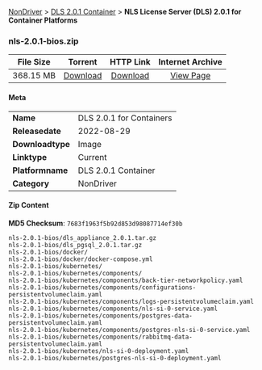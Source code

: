 
[NonDriver](/README.md)  >  [DLS 2.0.1 Container](/index/NonDriver/DLS_2.0.1_Container.md)  >  **NLS License Server (DLS) 2.0.1 for Container Platforms**


### nls-2.0.1-bios.zip

| **File Size** | **Torrent**  | **HTTP Link** | **Internet Archive** |
|:-------------:|:------------:|:-------------:|:--------------------:|
| 368.15 MB |  [Download](https://archive.org/download/nvgpu_nls-2.0.1-bios.zip/nvgpu_nls-2.0.1-bios.zip_archive.torrent)       | [Download](https://archive.org/compress/nvgpu_nls-2.0.1-bios.zip) | [View Page](https://archive.org/details/nvgpu_nls-2.0.1-bios.zip)       |

#### Meta

<table>
<tr><td><strong>Name</strong></td><td>DLS 2.0.1 for Containers</td></tr>
<tr><td><strong>Releasedate</strong></td><td>2022-08-29</td></tr>
<tr><td><strong>Downloadtype</strong></td><td>Image</td></tr>
<tr><td><strong>Linktype</strong></td><td>Current</td></tr>
<tr><td><strong>Platformname</strong></td><td>DLS 2.0.1 Container</td></tr>
<tr><td><strong>Category</strong></td><td>NonDriver</td></tr>
</table>

#### Zip Content

**MD5 Checksum**: `7683f1963f5b92d853d98087714ef30b`

```text
nls-2.0.1-bios/dls_appliance_2.0.1.tar.gz
nls-2.0.1-bios/dls_pgsql_2.0.1.tar.gz
nls-2.0.1-bios/docker/
nls-2.0.1-bios/docker/docker-compose.yml
nls-2.0.1-bios/kubernetes/
nls-2.0.1-bios/kubernetes/components/
nls-2.0.1-bios/kubernetes/components/back-tier-networkpolicy.yaml
nls-2.0.1-bios/kubernetes/components/configurations-persistentvolumeclaim.yaml
nls-2.0.1-bios/kubernetes/components/logs-persistentvolumeclaim.yaml
nls-2.0.1-bios/kubernetes/components/nls-si-0-service.yaml
nls-2.0.1-bios/kubernetes/components/postgres-data-persistentvolumeclaim.yaml
nls-2.0.1-bios/kubernetes/components/postgres-nls-si-0-service.yaml
nls-2.0.1-bios/kubernetes/components/rabbitmq-data-persistentvolumeclaim.yaml
nls-2.0.1-bios/kubernetes/nls-si-0-deployment.yaml
nls-2.0.1-bios/kubernetes/postgres-nls-si-0-deployment.yaml
```
